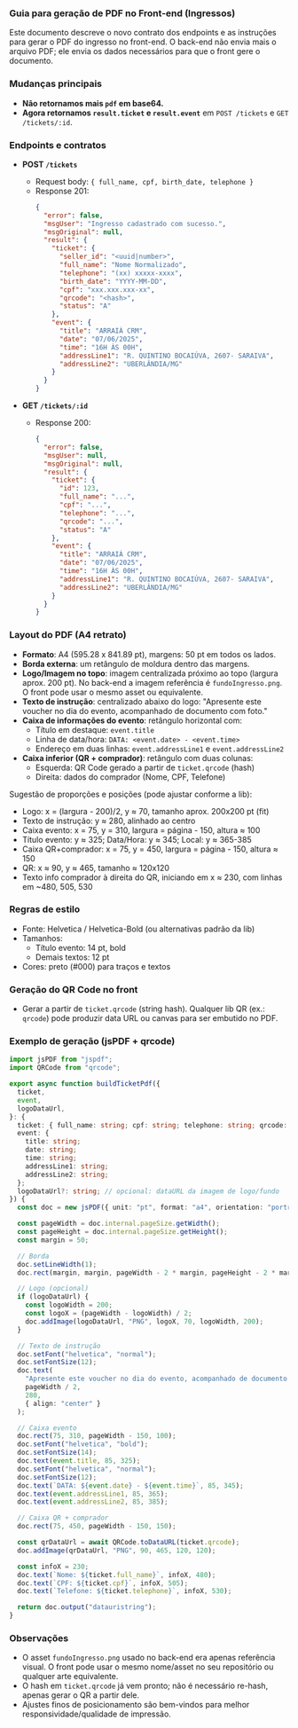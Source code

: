 ### Guia para geração de PDF no Front-end (Ingressos)

Este documento descreve o novo contrato dos endpoints e as instruções para gerar o PDF do ingresso no front-end. O back-end não envia mais o arquivo PDF; ele envia os dados necessários para que o front gere o documento.

### Mudanças principais

- **Não retornamos mais `pdf` em base64.**
- **Agora retornamos `result.ticket` e `result.event`** em `POST /tickets` e `GET /tickets/:id`.

### Endpoints e contratos

- **POST `/tickets`**

  - Request body: `{ full_name, cpf, birth_date, telephone }`
  - Response 201:
    ```json
    {
      "error": false,
      "msgUser": "Ingresso cadastrado com sucesso.",
      "msgOriginal": null,
      "result": {
        "ticket": {
          "seller_id": "<uuid|number>",
          "full_name": "Nome Normalizado",
          "telephone": "(xx) xxxxx-xxxx",
          "birth_date": "YYYY-MM-DD",
          "cpf": "xxx.xxx.xxx-xx",
          "qrcode": "<hash>",
          "status": "A"
        },
        "event": {
          "title": "ARRAIÁ CRM",
          "date": "07/06/2025",
          "time": "16H ÀS 00H",
          "addressLine1": "R. QUINTINO BOCAIÚVA, 2607- SARAIVA",
          "addressLine2": "UBERLÂNDIA/MG"
        }
      }
    }
    ```

- **GET `/tickets/:id`**
  - Response 200:
    ```json
    {
      "error": false,
      "msgUser": null,
      "msgOriginal": null,
      "result": {
        "ticket": {
          "id": 123,
          "full_name": "...",
          "cpf": "...",
          "telephone": "...",
          "qrcode": "...",
          "status": "A"
        },
        "event": {
          "title": "ARRAIÁ CRM",
          "date": "07/06/2025",
          "time": "16H ÀS 00H",
          "addressLine1": "R. QUINTINO BOCAIÚVA, 2607- SARAIVA",
          "addressLine2": "UBERLÂNDIA/MG"
        }
      }
    }
    ```

### Layout do PDF (A4 retrato)

- **Formato**: A4 (595.28 x 841.89 pt), margens: 50 pt em todos os lados.
- **Borda externa**: um retângulo de moldura dentro das margens.
- **Logo/Imagem no topo**: imagem centralizada próximo ao topo (largura aprox. 200 pt). No back-end a imagem referência é `fundoIngresso.png`. O front pode usar o mesmo asset ou equivalente.
- **Texto de instrução**: centralizado abaixo do logo: "Apresente este voucher no dia do evento, acompanhado de documento com foto."
- **Caixa de informações do evento**: retângulo horizontal com:
  - Título em destaque: `event.title`
  - Linha de data/hora: `DATA: <event.date> - <event.time>`
  - Endereço em duas linhas: `event.addressLine1` e `event.addressLine2`
- **Caixa inferior (QR + comprador)**: retângulo com duas colunas:
  - Esquerda: QR Code gerado a partir de `ticket.qrcode` (hash)
  - Direita: dados do comprador (Nome, CPF, Telefone)

Sugestão de proporções e posições (pode ajustar conforme a lib):

- Logo: x = (largura - 200)/2, y ≈ 70, tamanho aprox. 200x200 pt (fit)
- Texto de instrução: y ≈ 280, alinhado ao centro
- Caixa evento: x = 75, y = 310, largura = página - 150, altura ≈ 100
- Título evento: y ≈ 325; Data/Hora: y ≈ 345; Local: y ≈ 365-385
- Caixa QR+comprador: x = 75, y = 450, largura = página - 150, altura ≈ 150
- QR: x ≈ 90, y ≈ 465, tamanho ≈ 120x120
- Texto info comprador à direita do QR, iniciando em x ≈ 230, com linhas em ~480, 505, 530

### Regras de estilo

- Fonte: Helvetica / Helvetica-Bold (ou alternativas padrão da lib)
- Tamanhos:
  - Título evento: 14 pt, bold
  - Demais textos: 12 pt
- Cores: preto (#000) para traços e textos

### Geração do QR Code no front

- Gerar a partir de `ticket.qrcode` (string hash). Qualquer lib QR (ex.: `qrcode`) pode produzir data URL ou canvas para ser embutido no PDF.

### Exemplo de geração (jsPDF + qrcode)

```ts
import jsPDF from "jspdf";
import QRCode from "qrcode";

export async function buildTicketPdf({
  ticket,
  event,
  logoDataUrl,
}: {
  ticket: { full_name: string; cpf: string; telephone: string; qrcode: string };
  event: {
    title: string;
    date: string;
    time: string;
    addressLine1: string;
    addressLine2: string;
  };
  logoDataUrl?: string; // opcional: dataURL da imagem de logo/fundo
}) {
  const doc = new jsPDF({ unit: "pt", format: "a4", orientation: "portrait" });

  const pageWidth = doc.internal.pageSize.getWidth();
  const pageHeight = doc.internal.pageSize.getHeight();
  const margin = 50;

  // Borda
  doc.setLineWidth(1);
  doc.rect(margin, margin, pageWidth - 2 * margin, pageHeight - 2 * margin);

  // Logo (opcional)
  if (logoDataUrl) {
    const logoWidth = 200;
    const logoX = (pageWidth - logoWidth) / 2;
    doc.addImage(logoDataUrl, "PNG", logoX, 70, logoWidth, 200);
  }

  // Texto de instrução
  doc.setFont("helvetica", "normal");
  doc.setFontSize(12);
  doc.text(
    "Apresente este voucher no dia do evento, acompanhado de documento com foto.",
    pageWidth / 2,
    280,
    { align: "center" }
  );

  // Caixa evento
  doc.rect(75, 310, pageWidth - 150, 100);
  doc.setFont("helvetica", "bold");
  doc.setFontSize(14);
  doc.text(event.title, 85, 325);
  doc.setFont("helvetica", "normal");
  doc.setFontSize(12);
  doc.text(`DATA: ${event.date} - ${event.time}`, 85, 345);
  doc.text(event.addressLine1, 85, 365);
  doc.text(event.addressLine2, 85, 385);

  // Caixa QR + comprador
  doc.rect(75, 450, pageWidth - 150, 150);

  const qrDataUrl = await QRCode.toDataURL(ticket.qrcode);
  doc.addImage(qrDataUrl, "PNG", 90, 465, 120, 120);

  const infoX = 230;
  doc.text(`Nome: ${ticket.full_name}`, infoX, 480);
  doc.text(`CPF: ${ticket.cpf}`, infoX, 505);
  doc.text(`Telefone: ${ticket.telephone}`, infoX, 530);

  return doc.output("datauristring");
}
```

### Observações

- O asset `fundoIngresso.png` usado no back-end era apenas referência visual. O front pode usar o mesmo nome/asset no seu repositório ou qualquer arte equivalente.
- O hash em `ticket.qrcode` já vem pronto; não é necessário re-hash, apenas gerar o QR a partir dele.
- Ajustes finos de posicionamento são bem-vindos para melhor responsividade/qualidade de impressão.
